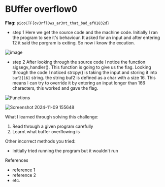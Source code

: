 # BUffer overflow0

**Flag:** `picoCTF{ov3rfl0ws_ar3nt_that_bad_ef01832d}`

- step 1
Here we get the source code and the machine code. Initially I ran the program to see it's behaviour. It asked for an input and after entering 12 it said the porgram is exiting. So now i know the excution.

![image](https://github.com/user-attachments/assets/3e31f6e2-cd36-4b33-b5e2-89358b46d36e)

- step 2
After looking through the source code I notice the function sigsegv_handler(). This function is going to give us the flag. Looking through the code I noticed strcpy() is taking the input and storing it into ```buf2[16]``` string. the string buf2 is defined as a char with a size 16. This means I can try to override it by entering an input longer than 166 characters, this worked and gave the flag.

![Functions](https://github.com/user-attachments/assets/9f84d089-6255-4690-bfa7-2454168c31dc)

![Screenshot 2024-11-09 155648](https://github.com/user-attachments/assets/3fbecc8b-f82b-4f6b-88db-ddfa5cff5a71)



What I learned through solving this challenge:

1. Read through a given program carefully
2. Learnt what buffer overflowing is

Other incorrect methods you tried:

- Initially tried running the program but it wouldn't run 

References

- reference 1
- reference 2
- etc.
